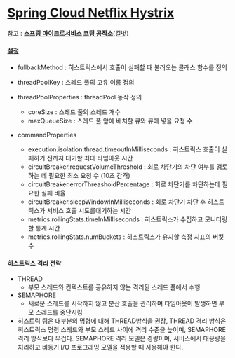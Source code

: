 # [Spring Cloud Netflix Hystrix](<https://cloud.spring.io/spring-cloud-netflix/spring-cloud-netflix.html#_circuit_breaker_hystrix_clients>)

참고 : [**스프링 마이크로서비스 코딩 공작소**(길벗)](<http://kyobobook.co.kr/product/detailViewKor.laf?mallGb=KOR&ejkGb=KOR&barcode=9791160506815&orderClick=JAj>)

#### [설정](<https://github.com/Netflix/Hystrix/wiki/Configuration>)

- fullbackMethod : 히스트릭스에서 호출이 실패할 때 불러오는 클래스 함수를 정의
- threadPoolKey : 스레드 풀의 고유 이름 정의
- threadPoolProperties : threadPool 동작 정의
  - coreSize : 스레드 풀의 스레드 개수
  - maxQueueSize : 스레드 풀 앞에 배치할 큐와 큐에 넣을 요청 수

- commandProperties 
  - execution.isolation.thread.timeoutInMilliseconds : 히스트릭스 호출이 실패하기 전까지 대기할 최대 타임아웃 시간
  - circuitBreaker.requestVolumeThreshold : 회로 차단기의 차단 여부를 검토하는 데 필요한 최소 요청 수 (10초 간격)
  - circuitBreaker.errorThreasholdPercentage : 회로 차단기를 차단하는데 필요한 실패 비율
  - circuitBreaker.sleepWindowInMilliseconds : 회로 차단기 차단 후 히스트릭스가 서비스 호출 시도를대기하는 시간
  - metrics.rollingStats.timeInMilliseconds : 히스트릭스가 수집하고 모니터링할 통계 시간
  - metrics.rollingStats.numBuckets : 히스트릭스가 유지할 측정 지표의 버킷 수



#### 히스트릭스 격리 전략

- THREAD
  - 부모 스레드와 컨텍스트를 공유하지 않는 격리된 스레드 풀에서 수행
- SEMAPHORE
  - 새로운 스레드를 시작하지 않고 분산 호출을 관리하며 타임아웃이 발생하면 부모 스레드를 중단시킴
- 히스트릭 팀은 대부분의 명령에 대해 THREAD방식을 권장, THREAD 격리 방식은 히스트릭스 명령 스레드와 부모 스레드 사이에 격리 수준을 높이며, SEMAPHORE 격리 방식보다 무겁다. SEMAPHORE 격리 모델은 경량이며, 서비스에서 대용량을 처리하고 비동기 I/O 프로그래밍 모델을 적용할 때 사용해야 한다.